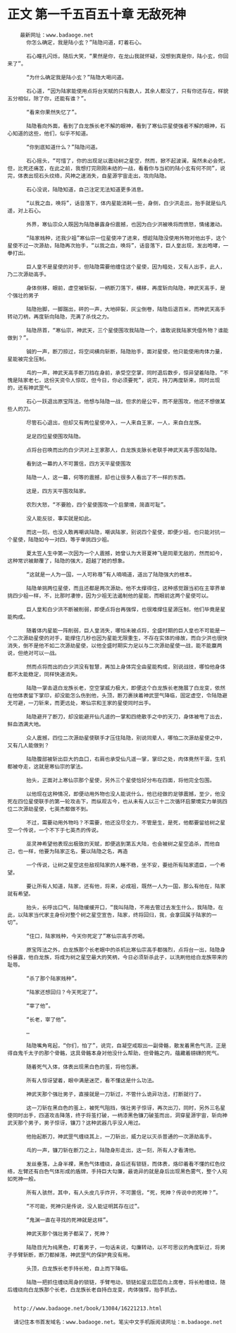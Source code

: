 # 正文 第一千五百五十章 无敌死神
        最新网址：www.badaoge.net
          你怎么确定，我是陆小玄？”陆隐问道，盯着石心。
      
          石心瞳孔闪烁，随后大笑，“果然是你，在龙山我就怀疑，没想到真是你，陆小玄，你回来了”。
      
          “为什么确定我是陆小玄？”陆隐大喝问道。
      
          石心道，“因为陆家能使用点将台天赋的只有数人，其余人都没了，只有你还存在，样貌五分相似，除了你，还能有谁？”。
      
          “看来你果然失忆了”。
      
          陆隐看向外面，看到了白龙族长老不解的眼神，看到了寒仙宗星使强者不解的眼神，石心知道的这些，他们，似乎不知道。
      
          “你到底知道什么？”陆隐问道。
      
          石心摇头，“可惜了，你的出现足以震动树之星空，然而，掀不起波澜，虽然未必会死，但，比死还痛苦，在此之前，我想打完刚刚未结的一战，看看你与当初的陆小玄有何不同”，说完，体表出现石头纹络，风神之速消失，自星源宇宙走出，攻向陆隐。
      
          石心没说，陆隐知道，自己注定无法知道更多消息。
      
          “以我之血，唤将”，话音落下，体内星能消耗一些，身侧，白少洪走出，抬手就是仙凡遥，对上石心。
      
          外界，寒仙宗众人既因为陆隐暴露身份震撼，也因为白少洪被唤将而愤怒，情绪激动。
      
          “陆家贱种，还我少祖”寒仙宗一位星使冲了进来，想趁陆隐没使用外物对他出手，这个星使不过一次源劫，陆隐再次抬手，“以我之血，唤将”，话音落下，巨人皇出现，发出咆哮，一拳打出。
      
          巨人皇不是星使的对手，但陆隐需要他缠住这个星使，因为暗处，又有人出手，此人，乃二次源劫高手。
      
          身体侧移，眼前，虚空被斩裂，一柄断刀落下，横移，再度斩向陆隐，神武天高手，是个强壮的男子
      
          陆隐抬脚，一脚踹出，砰的一声，大地碎裂，灰尘倒卷，陆隐后退百米，而神武天高手转动刀柄，再度斩向陆隐，充满了杀伐之力。
      
          陆隐昂首，“寒仙宗，神武天，三个星使围攻我陆隐一个，谁敢说我陆家凭借外物？谁能做到？”。
      
          铖的一声，断刀掠过，将空间横向斩断，陆隐抬手，面对星使，他只能使用肉体力量，星能被完全压制。
      
          乓的一声，神武天高手断刀挡在身前，承受空空掌，同时退后数步，惊异望着陆隐，“不愧是陆家老七，这份天资令人惊叹，但今日，你必须要死”，说完，持刀再度斩来，同时出现的，还有神武罡气。
      
          石心一跃退出原宝阵法，他想与陆隐一战，但求的是公平，而不是围攻，他还不想做某些人的刀。
      
          尽管石心退出，但却又有两位星使冲入，一人来自王家，一人，来自白龙族。
      
          足足四位星使围攻陆隐。
      
          点将台召唤而出的白少洪对上王家那人，白龙族支脉长老联手神武天高手围攻陆隐。
      
          看到这一幕的人不可置信，四方天平星使围攻
      
          陆隐一人，这一幕，何等的震撼，却也让很多人看出了不一样的东西。
      
          这是，四方天平围攻陆家。
      
          农烈大怒，“不要脸，四个星使围攻一个启蒙境，简直可耻”。
      
          没人能反驳，事实就是如此。
      
          而这一刻，也没人敢再嘲讽陆隐，嘲讽陆家，别说四个星使，即便少祖，也只能对抗一个星使，陆隐如今一对四，等于单挑四少祖。
      
          夏太笠人生中第一次因为一个人震撼，她曾认为大哥夏神飞是同辈无敌的，然而如今，这种常识被颠覆了，陆隐的强大，超越了她的想象。
      
          “这就是一人为一国，一人可称尊”有人喃喃道，道出了陆隐强大的根本。
      
          陆隐单挑两位星使，而且还都是两次源劫，他不太撑得住，这种感觉跟当初在主宰界单挑四少祖一样，不，比那时凄惨，因为少祖无法遏制他的星能，而眼前这两个星使可以。
      
          巨人皇和白少洪不断被削弱，即便点将台再强悍，也很难撑住星源压制，他们毕竟是星能构成。
      
          随着体内星能一阵削弱，巨人皇消失，哪怕未被点将，全盛时期的巨人皇也不可能是一个二次源劫星使的对手，能撑住几秒也因为星能无限重生，不存在实体的缘故，而白少洪也很快消失，倒不是他不如二次源劫星使，以他全盛时期实力足以与二次源劫星使一战，能不能赢两说，但绝对可以一战。
      
          然而点将而出的白少洪没有智慧，再加上身体完全由星能构成，别说战技，哪怕他身体都不太能稳定，同样快速消失。
      
          陆隐一掌击退白龙族长老，空空掌威力极大，即便这个白龙族长老施展了白龙变，依然在他体表留下掌印，却没能怎么伤到他，头顶，断刀裹挟着神武罡气降临，固定虚空，令陆隐避无可避，一刀斩来，而更远处，寒仙宗和王家的星使同时出手。
      
          陆隐避开了断刀，却没能避开仙凡遥的一掌和四绝散手之中的天刀，身体被甩了出去，鲜血洒满大地。
      
          众人震撼，四位二次源劫星使联手才压住陆隐，别说同辈人，哪怕二次源劫星使之中，又有几人能做到？
      
          陆隐腹部被斩出巨大的血口，右肩也承受仙凡遥一掌，掌印之处，肉体竟然干涸，生机都被夺走，这就是寒仙宗的掌法。
      
          抬头，正面对上寒仙宗那个星使，另外三个星使恰好分布在四面，将他完全包围。
      
          以他现在这种情况，即便动用外物也没人能说什么，他已经做的足够震撼，至少，他没死在四位星使联手的第一轮攻击下，而纵观古今，也从未有人以三十二次循环启蒙境实力单挑四位二次源劫星使，七英杰都做不到。
      
          不过，需要动用外物吗？不需要，他还没尽全力，不管是生，是死，他都要留给树之星空一个传说，一个不下于七英杰的传说。
      
          巫灵神希望他表现出极致的天赋，即便逃到第五大陆，也会被树之星空追杀，而他自己，也一样，他要为陆家正名，要以陆隐之名，再造
      
          一个传说，让树之星空这些敌视陆家的人睡不稳，坐不安，要给所有陆家遗臣，一个希望。
      
          要让所有人知道，陆家，还有他，将来，必成祖，既然一人为一国，那么有他在，陆家就有希望。
      
          抬头，长呼出口气，陆隐缓缓开口，“我叫陆隐，不用去管过去发生什么，我陆隐，在此，以陆家当代家主身份对整个树之星空宣告，陆家，终将回归，我，会拿回属于陆家的一切”。
      
          “住口，陆家贱种，今天你死定了”寒仙宗高手厉喝。
      
          原宝阵法之外，白龙族那个长老眼中的杀机比寒仙宗高手都强烈，点将台一出，陆隐身份暴露，他白龙族，将成为树之星空最大的笑柄，今日必须斩杀此子，以洗刷他给白龙族带来的耻辱。
      
          “杀了那个陆家贱种”。
      
          “陆家还想回归？今天死定了”。
      
          “宰了他”。
      
          “长老，宰了他”。
      
          …
      
          陆隐嘴角弯起，“你们，怕了”，说完，自凝空戒取出一副骨骼，散发着黑色气流，正是得自鬼千太子的那个骨骼，这具骨骼本身对他没什么帮助，但骨骼之内，蕴藏着磅礴的死气。
      
          随着死气入体，体表出现黑白色的茧，将他包裹。
      
          所有人惊讶望着，眼中满是迷茫，看不懂这是什么功法。
      
          神武天那个强壮男子，直接就是一刀斩过，不管什么诡异功法，打断就行了。
      
          这一刀斩在黑白色的茧上，被死气阻挡，强壮男子惊讶，再次出刀，同时，另外三名星使同时出手，四道攻击降落，终于将茧打破，一柄漆黑色镰刀破茧而出，洞穿星源宇宙，斩向神武天那个男子，男子惊讶，镰刀？这种武器几乎没人用过。
      
          他抬起断刀，神武罡气缠绕其上，一刀斩出，威力足以灭杀普通的一次源劫高手。
      
          乓的一声，镰刀斩在断刀之上，陆隐身形走出，这一刻，所有人才看清他。
      
          发丝垂落，上身半裸，黑色气体缠绕，身后还有锁链，而体表，烙印着看不懂的红色纹络，左臂还有白色气体形成的盾牌，手持巨大勾廉，最诡异的就是身后出现黑色雾气，整个人宛如死神一般。
      
          所有人骇然，其中，有人头皮几乎炸开，不可置信，“死，死神？传说中的死神？”。
      
          “不可能，死神只是传说，没人能证明其存在过”。
      
          “鬼渊一直在寻找的死神就是这样”。
      
          神武天那个强壮男子都呆了，死神？
      
          陆隐目光为纯黑色，盯着男子，一句话未说，勾廉转动，以不可思议的角度斩过，将男子手臂斩断，断刀都掉落，神武罡气的保护竟没有用。
      
          头顶，白龙族长老手持长枪，自上而下降临。
      
          陆隐一把抓住缠绕周身的锁链，手臂甩动，锁链如星云层层向上席卷，将长枪缠绕，随后缠绕向白龙族那个长老，白龙族长老自持白龙变，肉体强悍，抬手抓去。
      
      
      http://www.badaoge.net/book/13084/16221213.html
      
      请记住本书首发域名：www.badaoge.net。笔尖中文手机版阅读网址：m.badaoge.net